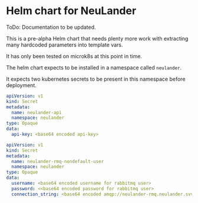 # Helm chart for NeuLander

ToDo: Documentation to be updated.

This is a pre-alpha Helm chart that needs plenty more work with extracting many hardcoded parameters into template vars. 

It has only been tested on microk8s at this point in time. 

The helm chart expects to be installed in a namespace called `neulander`. 

It expects two kubernetes secrets to be present in this namespace before deployment.

```yaml
apiVersion: v1
kind: Secret
metadata:
  name: neulander-api
  namespace: neulander
type: Opaque
data:
  api-key: <base64 encoded api-key>
```

```yaml
apiVersion: v1
kind: Secret
metadata:
  name: neulander-rmq-nondefault-user
  namespace: neulander
type: Opaque
data:
  username: <base64 encoded username for rabbitmq user>
  password: <<base64 encoded password for rabbitmq user>
  connection_string: <base64 encoded amqp://neulander-rmq.neulander.svv/ (note the trailing slash)>
  ```